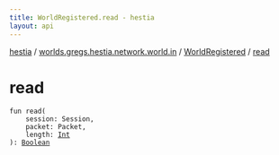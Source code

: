 ```yaml
---
title: WorldRegistered.read - hestia
layout: api
---
```


<div class='api-docs-breadcrumbs'><a href="../../index.html">hestia</a> / <a href="../index.html">worlds.gregs.hestia.network.world.in</a> / <a href="index.html">WorldRegistered</a> / <a href="./read.html">read</a></div>

# read

<div class="signature"><code><span class="keyword">fun </span><span class="identifier">read</span><span class="symbol">(</span><br/>&nbsp;&nbsp;&nbsp;&nbsp;<span class="parameterName" id="worlds.gregs.hestia.network.world.in.WorldRegistered$read(world.gregs.hestia.core.network.Session, world.gregs.hestia.core.network.packets.Packet, kotlin.Int)/session">session</span><span class="symbol">:</span>&nbsp;<span class="identifier">Session</span><span class="symbol">, </span><br/>&nbsp;&nbsp;&nbsp;&nbsp;<span class="parameterName" id="worlds.gregs.hestia.network.world.in.WorldRegistered$read(world.gregs.hestia.core.network.Session, world.gregs.hestia.core.network.packets.Packet, kotlin.Int)/packet">packet</span><span class="symbol">:</span>&nbsp;<span class="identifier">Packet</span><span class="symbol">, </span><br/>&nbsp;&nbsp;&nbsp;&nbsp;<span class="parameterName" id="worlds.gregs.hestia.network.world.in.WorldRegistered$read(world.gregs.hestia.core.network.Session, world.gregs.hestia.core.network.packets.Packet, kotlin.Int)/length">length</span><span class="symbol">:</span>&nbsp;<a href="https://kotlinlang.org/api/latest/jvm/stdlib/kotlin/-int/index.html"><span class="identifier">Int</span></a><br/><span class="symbol">)</span><span class="symbol">: </span><a href="https://kotlinlang.org/api/latest/jvm/stdlib/kotlin/-boolean/index.html"><span class="identifier">Boolean</span></a></code></div>
